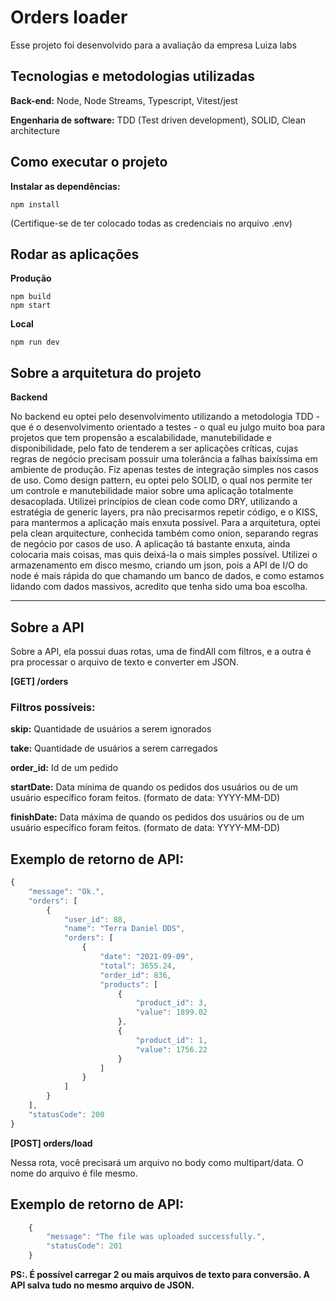 # Orders loader

Esse projeto foi desenvolvido para a avaliação da empresa Luiza labs

## Tecnologias e metodologias utilizadas

**Back-end:** Node, Node Streams, Typescript, Vitest/jest

**Engenharia de software:** TDD (Test driven development), SOLID, Clean architecture

## Como executar o projeto

**Instalar as dependências:**

```console
npm install
```

(Certifique-se de ter colocado todas as credenciais no arquivo .env)

## Rodar as aplicações

**Produção**

```console
npm build
npm start
```

**Local**

```console
npm run dev
```

## Sobre a arquitetura do projeto

**Backend**

No backend eu optei pelo desenvolvimento utilizando a metodologia TDD - que é o desenvolvimento orientado a testes - o qual eu julgo
muito boa para projetos que tem propensão a escalabilidade, manutebilidade e disponibilidade, pelo fato de tenderem a ser aplicações críticas, cujas regras de negócio precisam possuir uma tolerância a falhas baixíssima em ambiente de produção. Fiz apenas testes de integração simples nos casos de uso. Como design pattern, eu optei pelo SOLID, o qual nos permite ter um controle e manutebilidade maior sobre uma aplicação totalmente desacoplada. Utilizei princípios de clean code como DRY, utilizando a estratégia de generic layers, pra não precisarmos repetir código, e o KISS, para mantermos a aplicação mais enxuta possível. Para a arquitetura, optei pela clean arquitecture, conhecida também como onion, separando regras de negócio por casos de uso. A aplicação tá bastante enxuta, ainda colocaria mais coisas, mas quis deixá-la o mais simples possível. Utilizei o armazenamento em disco mesmo, criando um json, pois a API de I/O do node é mais rápida do que chamando um banco de dados, e como estamos lidando com dados massivos, acredito que tenha sido uma boa escolha.

---

## Sobre a API

Sobre a API, ela possui duas rotas, uma de findAll com filtros, e a outra é pra processar o arquivo de texto e converter em JSON.

**[GET] /orders**

### Filtros possíveis:

**skip:** Quantidade de usuários a serem ignorados

**take:** Quantidade de usuários a serem carregados

**order_id:** Id de um pedido

**startDate:** Data mínima de quando os pedidos dos usuários ou de um usuário específico foram feitos. (formato de data: YYYY-MM-DD)

**finishDate:** Data máxima de quando os pedidos dos usuários ou de um usuário específico foram feitos. (formato de data: YYYY-MM-DD)

## Exemplo de retorno de API:

```javascript
{
    "message": "Ok.",
	"orders": [
		{
			"user_id": 88,
			"name": "Terra Daniel DDS",
			"orders": [
				{
					"date": "2021-09-09",
					"total": 3655.24,
					"order_id": 836,
					"products": [
						{
							"product_id": 3,
							"value": 1899.02
						},
						{
							"product_id": 1,
							"value": 1756.22
						}
					]
				}
            ]
        }
    ],
    "statusCode": 200
}

```

**[POST] orders/load**

Nessa rota, você precisará um arquivo no body como multipart/data.
O nome do arquivo é file mesmo.

## Exemplo de retorno de API:

```javascript
    {
	    "message": "The file was uploaded successfully.",
	    "statusCode": 201
    }
```

**PS:. É possível carregar 2 ou mais arquivos de texto para conversão. A API salva tudo no mesmo arquivo de JSON.**
